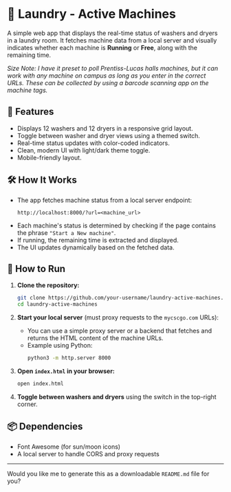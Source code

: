 # 🧺 Laundry - Active Machines

A simple web app that displays the real-time status of washers and dryers in a laundry room. It fetches machine data from a local server and visually indicates whether each machine is **Running** or **Free**, along with the remaining time.

_Size Note: I have it preset to poll Prentiss-Lucas halls machines, but it can work with any machine on campus as long as you enter in the correct URLs. These can be collected
by using a barcode scanning app on the machine tags._

## 🚀 Features

- Displays 12 washers and 12 dryers in a responsive grid layout.
- Toggle between washer and dryer views using a themed switch.
- Real-time status updates with color-coded indicators.
- Clean, modern UI with light/dark theme toggle.
- Mobile-friendly layout.

## 🛠️ How It Works

- The app fetches machine status from a local server endpoint:
  ```
  http://localhost:8000/?url=<machine_url>
  ```
- Each machine's status is determined by checking if the page contains the phrase `"Start a New machine"`.
- If running, the remaining time is extracted and displayed.
- The UI updates dynamically based on the fetched data.

## 🧪 How to Run

1. **Clone the repository:**
   ```bash
   git clone https://github.com/your-username/laundry-active-machines.git
   cd laundry-active-machines
   ```

2. **Start your local server** (must proxy requests to the `mycscgo.com` URLs):
   - You can use a simple proxy server or a backend that fetches and returns the HTML content of the machine URLs.
   - Example using Python:
     ```bash
     python3 -m http.server 8000
     ```

3. **Open `index.html` in your browser:**
   ```bash
   open index.html
   ```

4. **Toggle between washers and dryers** using the switch in the top-right corner.

## 📦 Dependencies

- Font Awesome (for sun/moon icons)
- A local server to handle CORS and proxy requests

---

Would you like me to generate this as a downloadable `README.md` file for you?
